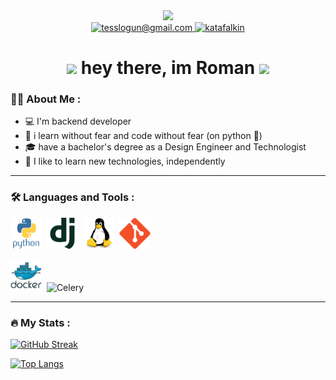 <div id="header" align="center">
  <img src="https://media3.giphy.com/media/M9kgjEsLG6LMbYC9dl/giphy.gif?cid=ecf05e47fkc4nzaavrupe3l8px9u1ta2umorvoupk0vgqk5u&rid=giphy.gif&ct=g"
       width="250"/>
</div>

<div id="badges" align="center">
<!--   <a href="your-linkedin-URL">
    <img src="https://img.shields.io/badge/LinkedIn-blue?style=for-the-badge&logo=linkedin&logoColor=white" alt="LinkedIn Badge"/>
  </a>
  <a href="your-youtube-URL">
    <img src="https://img.shields.io/badge/YouTube-red?style=for-the-badge&logo=youtube&logoColor=white" alt="Youtube Badge"/>
  </a>
  <a href="your-twitter-URL">
    <img src="https://img.shields.io/badge/Twitter-blue?style=for-the-badge&logo=twitter&logoColor=white" alt="Twitter Badge"/>
  </a> -->
  <a href="mailto:tesslogun@gmail.com">
    <img src="https://img.shields.io/badge/-tesslogun@gmail.com-c14438?style=flat&logo=Gmail&logoColor=white" alt="tesslogun@gmail.com"/>
  </a>
  <a href="https://t.me/katafalkin">
    <img src="https://img.shields.io/badge/-blue?style=social&logo=telegram&link=https://t.me/katafalkin" alt="katafalkin"/>
  </a>
</div>

<h1 align="center">
  <img src="https://media.giphy.com/media/hvRJCLFzcasrR4ia7z/giphy.gif" width="30px"/>
  hey there, im Roman 
  <img src="https://media.giphy.com/media/hvRJCLFzcasrR4ia7z/giphy.gif" width="30px"/>
</h1>

<!-- <div align="center">
  <img src="https://media0.giphy.com/media/1GEATImIxEXVR79Dhk/giphy.gif?cid=ecf05e47yj6egwcen2qnscoxrlgmfv0czzdi65ywyzo6gmhk&rid=giphy.gif&ct=g" width="600" height="300"/>
</div> -->

### :man_technologist: About Me :

- 💻 I'm backend developer
- :dragon: i learn without fear and code without fear (on python 🐍)
- :mortar_board: have a bachelor's degree as a Design Engineer and Technologist
- 👀 I like to learn new technologies, independently
<!-- - :computer: would like to learn frontend technology -->

---
### :hammer_and_wrench: Languages and Tools :
<div>
  
  <img src="https://github.com/devicons/devicon/blob/master/icons/python/python-original-wordmark.svg" title="Python" alt="Python" width="50" height="50"/>&nbsp;
  <img src="https://github.com/devicons/devicon/blob/master/icons/django/django-plain.svg" title="Django" alt="Django" width="50" height="50"/>&nbsp;
  <img src="https://github.com/devicons/devicon/blob/master/icons/linux/linux-original.svg" title="Ubuntu" alt="Ubuntu" width="50" height="50"/>&nbsp;
  <img src="https://github.com/devicons/devicon/blob/master/icons/git/git-original.svg" title="Git" alt="Git" width="50" height="50"/>&nbsp;
<!--   <img src="https://github.com/devicons/devicon/blob/master/icons/css3/css3-plain-wordmark.svg"  title="CSS3" alt="CSS" width="50" height="50"/>&nbsp;
  <img src="https://github.com/devicons/devicon/blob/master/icons/html5/html5-original.svg" title="HTML5" alt="HTML" width="50" height="50"/>&nbsp; -->
  <img src="https://github.com/devicons/devicon/blob/master/icons/docker/docker-original-wordmark.svg" title="Docker" alt="Docker" width="50" height="50"/>&nbsp;
  <img src="https://upload.wikimedia.org/wikipedia/commons/1/19/Celery_logo.png" title="Celery" alt="Celery" width="50" height="50"/>&nbsp;
<!--   <img src="https://cdn4.iconfinder.com/data/icons/redis-2/1451/Untitled-2-512.png" title="Redis" alt="Redis" width="50" height="50"/>&nbsp;
  <img src="https://w7.pngwing.com/pngs/260/676/png-transparent-rabbitmq-hd-logo-thumbnail.png" title="RabbitMq" alt="RabbitMq" width="50" height="50"/>&nbsp; -->
  
</div>

---
### :fire: My Stats :

[![GitHub Streak](http://github-readme-streak-stats.herokuapp.com?user=Roman-Zhirovskis&theme=dark&background=000000)](https://git.io/streak-stats)

[![Top Langs](https://github-readme-stats.vercel.app/api/top-langs/?username=Roman-Zhirovskis&layout=compact&theme=vision-friendly-dark)](https://github.com/anuraghazra/github-readme-stats)
